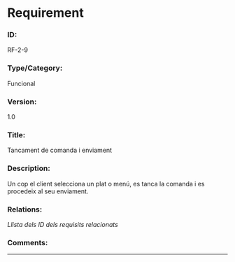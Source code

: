 # Requirement
### ID: 

RF-2-9
### Type/Category: 

Funcional
### Version: 

1.0
### Title: 

Tancament de comanda i enviament
### Description: 

Un cop el client selecciona un plat o menú, es tanca la comanda i es procedeix al seu enviament.
### Relations:  
_Llista dels ID dels requisits relacionats_ 
### Comments:  

---